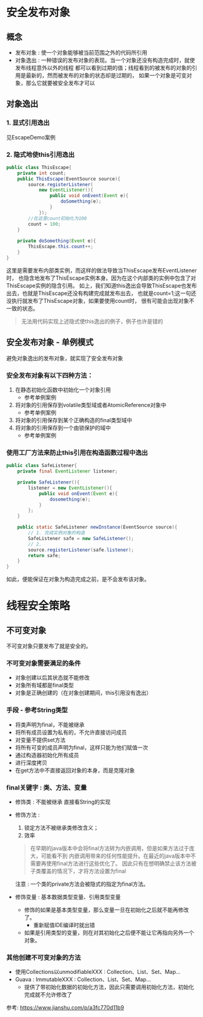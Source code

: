 # 安全发布对象
## 概念
* 发布对象 : 使一个对象能够被当前范围之外的代码所引用
* 对象逸出 : 一种错误的发布对象的表现。当一个对象还没有构造完成时，就使发布线程意外以外的线程
都可以看到过期的值；线程看到的被发布的对象的引用是最新的，然而被发布的对象的状态却是过期的，
如果一个对象是可变对象，那么它就要被安全发布才可以
## 对象逸出
### 1. 显式引用逸出
见EscapeDemo案例
### 2. 隐式地使this引用逸出
```java
public class ThisEscape{
    private int count;
    public ThisEscape(EventSource source){
        source.registerListener(
            new EventListener(){
                public void onEvent(Event e){
                    doSomething(e);
                }
            });
        //在这里count初始化为100
        count = 100;
    }
    
    private doSomething(Event e){
        ThisEscape.this.count++;
    }
}
```
这里是需要发布内部类实例，而这样的做法导致当ThisEscape发布EventListener时，
也隐含地发布了ThisEscape实例本身。因为在这个内部类的实例中包含了对ThisEscape实例的隐含引用。
如上，我们知道this逸出会导致ThisEscape也发布出去，也就是ThisEscape还没有构建完成就发布出去，
也就是count=1;这一句还没执行就发布了ThisEscape对象，如果要使用count时，
很有可能会出现对象不一致的状态。
> 无法用代码实现上述隐式使this逸出的例子，例子也许是错的
## 安全发布对象 - 单例模式
避免对象逸出的发布对象，就实现了安全发布对象

### 安全发布对象有以下四种方法：
1. 在静态初始化函数中初始化一个对象引用
   * 参考单例案例
2. 将对象的引用保存到volatile类型域或者AtomicReference对象中
   * 参考单例案例
3. 将对象的引用保存到某个正确构造的final类型域中
4. 将对象的引用保存到一个由锁保护的域中
   * 参考单例案例

### 使用工厂方法来防止this引用在构造函数过程中逸出

```java
public class SafeListener{
    private final EventListener listener;

    private SafeListener(){
        listener = new EventListener(){
            public void onEvent(Event e){
                dosomething(e);
            }
        };
    }

    public static SafeListener newInstance(EventSource source){
        // 1. 完成实例对象的构造
        SafeListener safe = new SafeListener();
        // 2. 
        source.registerListener(safe.listener);
        return safe;
    }
}
```
如此，便能保证在对象为构造完成之前，是不会发布该对象。


# 线程安全策略
## 不可变对象
不可变对象只要发布了就是安全的。
### 不可变对象需要满足的条件
* 对象创建以后其状态就不能修改
* 对象所有域都是final类型
* 对象是正确创建的（在对象创建期间，this引用没有逸出）
### 手段 - 参考String类型
* 将类声明为final，不能被继承
* 将所有成员设置为私有的，不允许直接访问成员
* 对变量不提供set方法
* 将所有可变的成员声明为final，这样只能为他们赋值一次
* 通过构造器初始化所有成员
* 进行深度拷贝
* 在get方法中不直接返回对象的本身，而是克隆对象

### final关键字 : 类、方法、变量
* 修饰类 : 不能被继承
  直接看String的实现
* 修饰方法 : 
    1. 锁定方法不被继承类修改含义； 
    2. 效率
    > 在早期的java版本中会将final方法转为内嵌调用，但是如果方法过于庞大，可能看不到
    内嵌调用带来的任何性能提升。在最近的java版本中不需要再使用final方法进行这些优化了。
    因此只有在想明确禁止该方法被子类覆盖的情况下，才将方法设置为final
    
    注意 : 一个类的private方法会被隐式的指定为final方法。
* 修饰变量 : 基本数据类型变量、引用类型变量
  - 修饰的如果是基本类型变量，那么变量一旦在初始化之后就不能再修改了。
    * 重新赋值IDE编译时就出错
  - 如果是引用类型的变量，则在对其初始化之后便不能让它再指向另外一个对象。

### 其他创建不可变对象的方法
* 使用Collections以unmodifiableXXX : Collection、List、Set、Map...
* Guava : ImmutableXXX : Collection、List、Set、Map...
  - 提供了带初始化数据的初始化方法，因此只需要调用初始化方法，初始化完成就不允许修改了





参考: https://www.jianshu.com/p/a3fc770d11b9